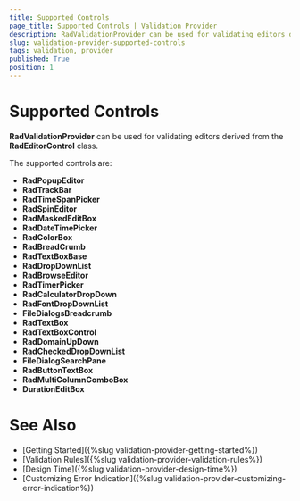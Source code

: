 ```yaml
---
title: Supported Controls
page_title: Supported Controls | Validation Provider
description: RadValidationProvider can be used for validating editors derived from the RadEditorControl class 
slug: validation-provider-supported-controls
tags: validation, provider
published: True
position: 1 
---
```


#  Supported Controls

**RadValidationProvider** can be used for validating editors derived from the **RadEditorControl** class. 

The supported controls are:

* **RadPopupEditor**
* **RadTrackBar**
* **RadTimeSpanPicker**
* **RadSpinEditor**
* **RadMaskedEditBox**
* **RadDateTimePicker**
* **RadColorBox**
* **RadBreadCrumb**
* **RadTextBoxBase**
* **RadDropDownList**
* **RadBrowseEditor**
* **RadTimerPicker**
* **RadCalculatorDropDown**
* **RadFontDropDownList**
* **FileDialogsBreadcrumb**
* **RadTextBox**
* **RadTextBoxControl**
* **RadDomainUpDown**
* **RadCheckedDropDownList**
* **FileDialogSearchPane**
* **RadButtonTextBox**
* **RadMultiColumnComboBox**
* **DurationEditBox**

# See Also

* [Getting Started]({%slug validation-provider-getting-started%})
* [Validation Rules]({%slug validation-provider-validation-rules%})
* [Design Time]({%slug validation-provider-design-time%})
* [Customizing Error Indication]({%slug validation-provider-customizing-error-indication%})
 
        
